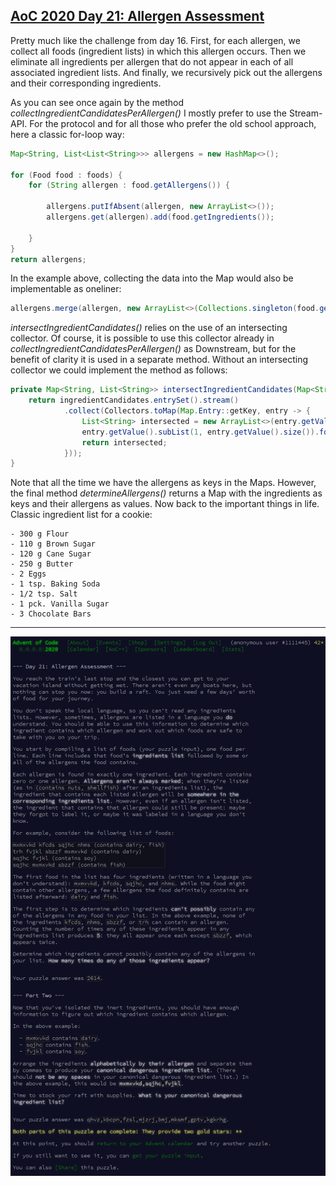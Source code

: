 ## [AoC 2020 Day 21: Allergen Assessment](https://adventofcode.com/2020/day/21)

Pretty much like the challenge from day 16. First, for each allergen, we collect all foods (ingredient lists) in which this allergen occurs. Then we eliminate all ingredients per allergen that do not appear in each of all associated ingredient lists. And finally, we recursively pick out the allergens and their corresponding ingredients.

As you can see once again by the method *collectIngredientCandidatesPerAllergen()* I mostly prefer to use the Stream-API. For the protocol and for all those who prefer the old school approach, here a classic for-loop way:

```Java
Map<String, List<List<String>>> allergens = new HashMap<>();

for (Food food : foods) {
    for (String allergen : food.getAllergens()) {

        allergens.putIfAbsent(allergen, new ArrayList<>());
        allergens.get(allergen).add(food.getIngredients());

    }
}
return allergens;
```

In the example above, collecting the data into the Map would also be implementable as oneliner:

```Java
allergens.merge(allergen, new ArrayList<>(Collections.singleton(food.getIngredients())), (v1, v2) -> { v1.addAll(v2); return v1; });
```

*intersectIngredientCandidates()* relies on the use of an intersecting collector. Of course, it is possible to use this collector already in *collectIngredientCandidatesPerAllergen()* as Downstream, but for the benefit of clarity it is used in a separate method. Without an intersecting collector we could implement the method as follows:

```Java
private Map<String, List<String>> intersectIngredientCandidates(Map<String, List<List<String>>> ingredientCandidates) {
    return ingredientCandidates.entrySet().stream()
            .collect(Collectors.toMap(Map.Entry::getKey, entry -> {
                List<String> intersected = new ArrayList<>(entry.getValue().get(0));
                entry.getValue().subList(1, entry.getValue().size()).forEach(intersected::retainAll);
                return intersected;
            }));
}
```

Note that all the time we have the allergens as keys in the Maps. However, the final method *determineAllergens()* returns a Map with the ingredients as keys and their allergens as values. Now back to the important things in life. Classic ingredient list for a cookie:

    - 300 g Flour
    - 110 g Brown Sugar
    - 120 g Cane Sugar
    - 250 g Butter
    - 2 Eggs
    - 1 tsp. Baking Soda
    - 1/2 tsp. Salt
    - 1 pck. Vanilla Sugar
    - 3 Chocolate Bars

---

![AoC 2020 Day 21](day21--Allergen_Assessment.png?raw=true)
